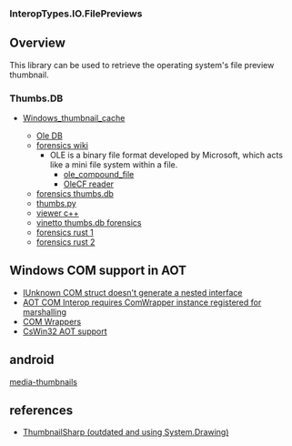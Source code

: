 ### InteropTypes.IO.FilePreviews

## Overview

This library can be used to retrieve the operating system's file preview thumbnail.

### Thumbs.DB

- [Windows_thumbnail_cache](https://en.wikipedia.org/wiki/Windows_thumbnail_cache)
  
  - [Ole DB](https://www.nuget.org/packages/System.Data.OleDb)
  - [forensics wiki](https://forensics.wiki/thumbs.db/) 
	- OLE is a binary file format developed by Microsoft, which acts like a mini file system within a file.
	  - [ole_compound_file](https://forensics.wiki/ole_compound_file/)	  
	  - [OleCF reader](https://www.nuget.org/packages/OleCf)
  - [forensics thumbs.db](https://forensics.wiki/thumbs.db/)
  - [thumbs.py](https://gist.github.com/peter17/29d2fa106cb59705ae85)
  - [viewer c++](https://github.com/thumbsviewer/thumbsviewer)
  - [vinetto thumbs.db forensics](https://github.com/thinkski/vinetto)
  - [forensics rust 1](https://github.com/berkus/thumbsdb)
  - [forensics rust 2](https://github.com/berkus/thumbsdbkit)

## Windows COM support in AOT

- [IUnknown COM struct doesn't generate a nested interface](https://github.com/microsoft/CsWin32/issues/724)
- [AOT COM Interop requires ComWrapper instance registered for marshalling](https://github.com/dotnet/runtime/issues/115753)
- [COM Wrappers](https://learn.microsoft.com/en-us/dotnet/standard/native-interop/tutorial-comwrappers)
- [CsWin32 AOT support](https://github.com/microsoft/CsWin32/issues/1444)
	
## android

[media-thumbnails](https://developer.android.com/social-and-messaging/guides/media-thumbnails)
	
## references

- [ThumbnailSharp (outdated and using System.Drawing)](https://github.com/mirzaevolution/ThumbnailSharp)
  